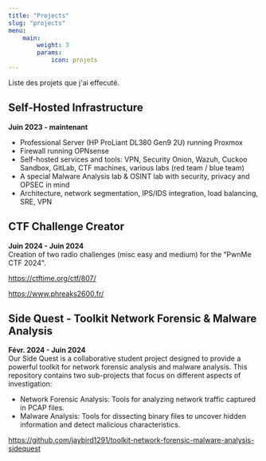 ```yaml
---
title: "Projects"
slug: "projects"
menu:
    main:
        weight: 3
        params: 
            icon: projets
---
```


Liste des projets que j'ai effecuté.

## **Self-Hosted Infrastructure**
<strong class="alternate">Juin 2023 - maintenant</strong><br>
- Professional Server (HP ProLiant DL380 Gen9 2U) running Proxmox
- Firewall running OPNsense
- Self-hosted services and tools: VPN, Security Onion, Wazuh, Cuckoo Sandbox, GitLab, CTF machines, various labs (red team / blue team)
- A special Malware Analysis lab & OSINT lab with security, privacy and OPSEC in mind
- Architecture, network segmentation, IPS/IDS integration, load balancing, SRE, VPN


## **CTF Challenge Creator**
<strong class="alternate">Juin 2024 - Juin 2024</strong><br>
Creation of two radio challenges (misc easy and medium) for the "PwnMe CTF 2024". 

https://ctftime.org/ctf/807/

https://www.phreaks2600.fr/


## **Side Quest - Toolkit Network Forensic & Malware Analysis**
<strong class="alternate">Févr. 2024 - Juin 2024</strong><br>
Our Side Quest is a collaborative student project designed to provide a powerful toolkit for network forensic analysis and malware analysis. This repository contains two sub-projects that focus on different aspects of investigation:
- Network Forensic Analysis: Tools for analyzing network traffic captured in PCAP files.
- Malware Analysis: Tools for dissecting binary files to uncover hidden information and detect malicious characteristics.

https://github.com/jaybird1291/toolkit-network-forensic-malware-analysis-sidequest
